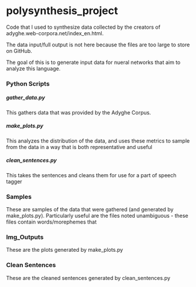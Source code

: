 # polysynthesis_project

Code that I used to synthesize data collected by the creators of adyghe.web-corpora.net/index_en.html.

The data input/full output is not here because the files are too large to store on GitHub.

The goal of this is to generate input data for nueral networks that aim to analyze this language.

### Python Scripts

##### gather_data.py

This gathers data that was provided by the Adyghe Corpus.

##### make_plots.py

This analyzes the distribution of the data, and uses these metrics to sample from the data in a way that is both representative and useful

##### clean_sentences.py

This takes the sentences and cleans them for use for a part of speech tagger

### Samples

These are samples of the data that were gathered (and generated by make_plots.py). Particularly useful are the files noted unambiguous - these files contain words/morephemes that

### Img_Outputs

These are the plots generated by make_plots.py

### Clean Sentences

These are the cleaned sentences generated by clean_sentences.py
